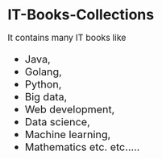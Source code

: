 # IT-Books-Collections
<big>It contains  many IT books like<big>
  - Java, 
  - Golang, 
  - Python,
  - Big data, 
  - Web development,
  - Data science, 
  - Machine learning,
  - Mathematics etc.
etc.....
